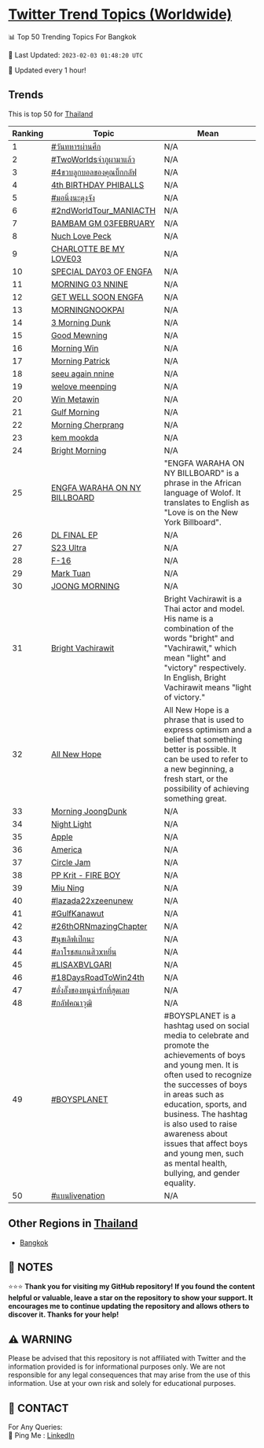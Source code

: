 [Twitter Trend Topics (Worldwide)](https://github.com/ErcinDedeoglu/Twitter-Trend-Topics)
==========


📊 Top 50 Trending Topics For Bangkok

📆 Last Updated: `2023-02-03 01:48:20 UTC`

🔧 Updated every 1 hour!


## Trends

This is top 50 for [Thailand](</Thailand>)

| Ranking | Topic | Mean |
| ------- | ------------ | ------------ |
| 1 | [#วันทหารผ่านศึก](http://twitter.com/search?q=%23%e0%b8%a7%e0%b8%b1%e0%b8%99%e0%b8%97%e0%b8%ab%e0%b8%b2%e0%b8%a3%e0%b8%9c%e0%b9%88%e0%b8%b2%e0%b8%99%e0%b8%a8%e0%b8%b6%e0%b8%81) | N/A |
| 2 | [#TwoWorldsจ๋าภูผามาแล้ว](http://twitter.com/search?q=%23TwoWorlds%e0%b8%88%e0%b9%8b%e0%b8%b2%e0%b8%a0%e0%b8%b9%e0%b8%9c%e0%b8%b2%e0%b8%a1%e0%b8%b2%e0%b9%81%e0%b8%a5%e0%b9%89%e0%b8%a7) | N/A |
| 3 | [#4ขวบลูกบอลของคุณบิ๊กกลัฟ](http://twitter.com/search?q=%234%e0%b8%82%e0%b8%a7%e0%b8%9a%e0%b8%a5%e0%b8%b9%e0%b8%81%e0%b8%9a%e0%b8%ad%e0%b8%a5%e0%b8%82%e0%b8%ad%e0%b8%87%e0%b8%84%e0%b8%b8%e0%b8%93%e0%b8%9a%e0%b8%b4%e0%b9%8a%e0%b8%81%e0%b8%81%e0%b8%a5%e0%b8%b1%e0%b8%9f) | N/A |
| 4 | [4th BIRTHDAY PHIBALLS](http://twitter.com/search?q=4th+BIRTHDAY+PHIBALLS) | N/A |
| 5 | [#มอนิ่งนะดุงจัง](http://twitter.com/search?q=%23%e0%b8%a1%e0%b8%ad%e0%b8%99%e0%b8%b4%e0%b9%88%e0%b8%87%e0%b8%99%e0%b8%b0%e0%b8%94%e0%b8%b8%e0%b8%87%e0%b8%88%e0%b8%b1%e0%b8%87) | N/A |
| 6 | [#2ndWorldTour_MANIACTH](http://twitter.com/search?q=%232ndWorldTour_MANIACTH) | N/A |
| 7 | [BAMBAM GM 03FEBRUARY](http://twitter.com/search?q=BAMBAM+GM+03FEBRUARY) | N/A |
| 8 | [Nuch Love Peck](http://twitter.com/search?q=Nuch+Love+Peck) | N/A |
| 9 | [CHARLOTTE BE MY LOVE03](http://twitter.com/search?q=CHARLOTTE+BE+MY+LOVE03) | N/A |
| 10 | [SPECIAL DAY03 OF ENGFA](http://twitter.com/search?q=SPECIAL+DAY03+OF+ENGFA) | N/A |
| 11 | [MORNING 03 NNINE](http://twitter.com/search?q=MORNING+03+NNINE) | N/A |
| 12 | [GET WELL SOON ENGFA](http://twitter.com/search?q=GET+WELL+SOON+ENGFA) | N/A |
| 13 | [MORNING​ NOOKPAI](http://twitter.com/search?q=MORNING%e2%80%8b+NOOKPAI) | N/A |
| 14 | [3 Morning Dunk](http://twitter.com/search?q=3+Morning+Dunk) | N/A |
| 15 | [Good Mewning](http://twitter.com/search?q=Good+Mewning) | N/A |
| 16 | [Morning Win](http://twitter.com/search?q=Morning+Win) | N/A |
| 17 | [Morning Patrick](http://twitter.com/search?q=Morning+Patrick) | N/A |
| 18 | [seeu again nnine](http://twitter.com/search?q=seeu+again+nnine) | N/A |
| 19 | [we​ love​ meenping](http://twitter.com/search?q=we%e2%80%8b+love%e2%80%8b+meenping) | N/A |
| 20 | [Win Metawin](http://twitter.com/search?q=Win+Metawin) | N/A |
| 21 | [Gulf Morning](http://twitter.com/search?q=Gulf+Morning) | N/A |
| 22 | [Morning Cherprang](http://twitter.com/search?q=Morning+Cherprang) | N/A |
| 23 | [kem mookda](http://twitter.com/search?q=kem+mookda) | N/A |
| 24 | [Bright Morning](http://twitter.com/search?q=Bright+Morning) | N/A |
| 25 | [ENGFA WARAHA ON NY BILLBOARD](http://twitter.com/search?q=ENGFA+WARAHA+ON+NY+BILLBOARD) | "ENGFA WARAHA ON NY BILLBOARD" is a phrase in the African language of Wolof. It translates to English as "Love is on the New York Billboard". |
| 26 | [DL FINAL EP](http://twitter.com/search?q=DL+FINAL+EP) | N/A |
| 27 | [S23 Ultra](http://twitter.com/search?q=S23+Ultra) | N/A |
| 28 | [F-16](http://twitter.com/search?q=F-16) | N/A |
| 29 | [Mark Tuan](http://twitter.com/search?q=Mark+Tuan) | N/A |
| 30 | [JOONG MORNING](http://twitter.com/search?q=JOONG+MORNING) | N/A |
| 31 | [Bright Vachirawit](http://twitter.com/search?q=Bright+Vachirawit) | Bright Vachirawit is a Thai actor and model. His name is a combination of the words "bright" and "Vachirawit," which mean "light" and "victory" respectively. In English, Bright Vachirawit means "light of victory." |
| 32 | [All New Hope](http://twitter.com/search?q=All+New+Hope) | All New Hope is a phrase that is used to express optimism and a belief that something better is possible. It can be used to refer to a new beginning, a fresh start, or the possibility of achieving something great. |
| 33 | [Morning JoongDunk](http://twitter.com/search?q=Morning+JoongDunk) | N/A |
| 34 | [Night Light](http://twitter.com/search?q=Night+Light) | N/A |
| 35 | [Apple](http://twitter.com/search?q=Apple) | N/A |
| 36 | [America](http://twitter.com/search?q=America) | N/A |
| 37 | [Circle Jam](http://twitter.com/search?q=Circle+Jam) | N/A |
| 38 | [PP Krit - FIRE BOY](http://twitter.com/search?q=PP+Krit+-+FIRE+BOY) | N/A |
| 39 | [Miu Ning](http://twitter.com/search?q=Miu+Ning) | N/A |
| 40 | [#lazada22xzeenunew](http://twitter.com/search?q=%23lazada22xzeenunew) | N/A |
| 41 | [#GulfKanawut](http://twitter.com/search?q=%23GulfKanawut) | N/A |
| 42 | [#26thORNmazingChapter](http://twitter.com/search?q=%2326thORNmazingChapter) | N/A |
| 43 | [#นุชเลิฟเป๊กนะ](http://twitter.com/search?q=%23%e0%b8%99%e0%b8%b8%e0%b8%8a%e0%b9%80%e0%b8%a5%e0%b8%b4%e0%b8%9f%e0%b9%80%e0%b8%9b%e0%b9%8a%e0%b8%81%e0%b8%99%e0%b8%b0) | N/A |
| 44 | [#ลาโรชสแกนสิวxหยิ่น](http://twitter.com/search?q=%23%e0%b8%a5%e0%b8%b2%e0%b9%82%e0%b8%a3%e0%b8%8a%e0%b8%aa%e0%b9%81%e0%b8%81%e0%b8%99%e0%b8%aa%e0%b8%b4%e0%b8%a7x%e0%b8%ab%e0%b8%a2%e0%b8%b4%e0%b9%88%e0%b8%99) | N/A |
| 45 | [#LISAXBVLGARI](http://twitter.com/search?q=%23LISAXBVLGARI) | N/A |
| 46 | [#18DaysRoadToWin24th](http://twitter.com/search?q=%2318DaysRoadToWin24th) | N/A |
| 47 | [#อั่งอั๊งของหนูน่ารักที่สุดเลย](http://twitter.com/search?q=%23%e0%b8%ad%e0%b8%b1%e0%b9%88%e0%b8%87%e0%b8%ad%e0%b8%b1%e0%b9%8a%e0%b8%87%e0%b8%82%e0%b8%ad%e0%b8%87%e0%b8%ab%e0%b8%99%e0%b8%b9%e0%b8%99%e0%b9%88%e0%b8%b2%e0%b8%a3%e0%b8%b1%e0%b8%81%e0%b8%97%e0%b8%b5%e0%b9%88%e0%b8%aa%e0%b8%b8%e0%b8%94%e0%b9%80%e0%b8%a5%e0%b8%a2) | N/A |
| 48 | [#กลัฟคณาวุฒิ](http://twitter.com/search?q=%23%e0%b8%81%e0%b8%a5%e0%b8%b1%e0%b8%9f%e0%b8%84%e0%b8%93%e0%b8%b2%e0%b8%a7%e0%b8%b8%e0%b8%92%e0%b8%b4) | N/A |
| 49 | [#BOYSPLANET](http://twitter.com/search?q=%23BOYSPLANET) | #BOYSPLANET is a hashtag used on social media to celebrate and promote the achievements of boys and young men. It is often used to recognize the successes of boys in areas such as education, sports, and business. The hashtag is also used to raise awareness about issues that affect boys and young men, such as mental health, bullying, and gender equality. |
| 50 | [#แบนlivenation](http://twitter.com/search?q=%23%e0%b9%81%e0%b8%9a%e0%b8%99livenation) | N/A |



## Other Regions in [Thailand](</Thailand>)

* [Bangkok](</Thailand/Bangkok.md>)



## 📝 NOTES

⭐⭐⭐ **Thank you for visiting my GitHub repository! If you found the content helpful or valuable, leave a star on the repository to show your support. It encourages me to continue updating the repository and allows others to discover it. Thanks for your help!**


## ⚠️ WARNING

Please be advised that this repository is not affiliated with Twitter and the information provided is for informational purposes only. We are not responsible for any legal consequences that may arise from the use of this information. Use at your own risk and solely for educational purposes.


## 📨 CONTACT

 For Any Queries:  
            🏓 Ping Me : [LinkedIn](https://www.linkedin.com/in/ercindedeoglu/)
